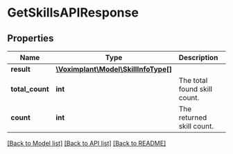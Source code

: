 # GetSkillsAPIResponse

## Properties
Name | Type | Description | Notes
------------ | ------------- | ------------- | -------------
**result** | [**\Voximplant\Model\SkillInfoType[]**](SkillInfoType.md) |  | [optional] 
**total_count** | **int** | The total found skill count. | [optional] 
**count** | **int** | The returned skill count. | [optional] 

[[Back to Model list]](../README.md#documentation-for-models) [[Back to API list]](../README.md#documentation-for-api-endpoints) [[Back to README]](../README.md)


